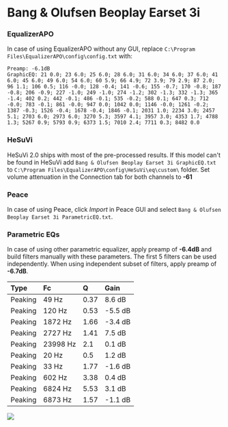 # Bang & Olufsen Beoplay Earset 3i

### EqualizerAPO
In case of using EqualizerAPO without any GUI, replace `C:\Program Files\EqualizerAPO\config\config.txt`
with:
```
Preamp: -6.1dB
GraphicEQ: 21 0.0; 23 6.0; 25 6.0; 28 6.0; 31 6.0; 34 6.0; 37 6.0; 41 6.0; 45 6.0; 49 6.0; 54 6.0; 60 5.9; 66 4.9; 72 3.9; 79 2.9; 87 2.0; 96 1.1; 106 0.5; 116 -0.0; 128 -0.4; 141 -0.6; 155 -0.7; 170 -0.8; 187 -0.8; 206 -0.9; 227 -1.0; 249 -1.0; 274 -1.2; 302 -1.3; 332 -1.3; 365 -1.4; 402 0.2; 442 -0.1; 486 -0.1; 535 -0.2; 588 0.1; 647 0.3; 712 -0.0; 783 -0.1; 861 -0.0; 947 0.0; 1042 0.0; 1146 -0.0; 1261 -0.2; 1387 -0.3; 1526 -0.4; 1678 -0.4; 1846 -0.1; 2031 1.0; 2234 3.0; 2457 5.1; 2703 6.0; 2973 6.0; 3270 5.3; 3597 4.1; 3957 3.0; 4353 1.7; 4788 1.3; 5267 0.9; 5793 0.9; 6373 1.5; 7010 2.4; 7711 0.3; 8482 0.0
```

### HeSuVi
HeSuVi 2.0 ships with most of the pre-processed results. If this model can't be found in HeSuVi add
`Bang & Olufsen Beoplay Earset 3i GraphicEQ.txt` to `C:\Program Files\EqualizerAPO\config\HeSuVi\eq\custom\` folder.
Set volume attenuation in the Connection tab for both channels to **-61**

### Peace
In case of using Peace, click *Import* in Peace GUI and select `Bang & Olufsen Beoplay Earset 3i ParametricEQ.txt`.

### Parametric EQs
In case of using other parametric equalizer, apply preamp of **-6.4dB** and build filters manually
with these parameters. The first 5 filters can be used independently.
When using independent subset of filters, apply preamp of **-6.7dB**.

| Type    | Fc       |    Q | Gain    |
|:--------|:---------|:-----|:--------|
| Peaking | 49 Hz    | 0.37 | 8.6 dB  |
| Peaking | 120 Hz   | 0.53 | -5.5 dB |
| Peaking | 1872 Hz  | 1.66 | -3.4 dB |
| Peaking | 2727 Hz  | 1.41 | 7.5 dB  |
| Peaking | 23998 Hz | 2.1  | 0.1 dB  |
| Peaking | 20 Hz    | 0.5  | 1.2 dB  |
| Peaking | 33 Hz    | 1.77 | -1.6 dB |
| Peaking | 602 Hz   | 3.38 | 0.4 dB  |
| Peaking | 6824 Hz  | 5.53 | 3.1 dB  |
| Peaking | 6873 Hz  | 1.57 | -1.1 dB |

![](https://raw.githubusercontent.com/jaakkopasanen/AutoEq/master/results/rtings/rtings/Bang%20&%20Olufsen%20Beoplay%203i/Bang%20&%20Olufsen%20Beoplay%20Earset%203i.png)